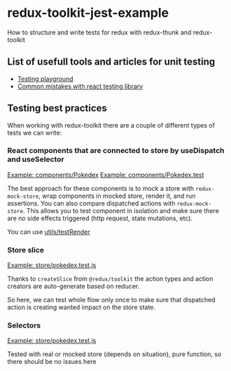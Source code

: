 # redux-toolkit-jest-example

How to structure and write tests for redux with redux-thunk and redux-toolkit

## List of usefull tools and articles for unit testing

- [Testing playground](https://testing-playground.com)
- [Common mistakes with react testing library](https://kentcdodds.com/blog/common-mistakes-with-react-testing-library/)

## Testing best practices

When working with redux-toolkit there are a couple of different types of tests we can write:

### React components that are connected to store by useDispatch and useSelector

[Example: components/Pokedex](src/components/Pokedex.js)
[Example: components/Pokedex.test](src/components/Pokedex.test.js)

The best approach for these components is to mock a store with `redux-mock-store`,
wrap components in mocked store, render it, and run assertions.
You can also compare dispatched actions with `redux-mock-store`.
This allows you to test component in isolation and make sure there are no side effects triggered (http request, state mutations, etc).

You can use [utils/testRender](src/utils/testRender.js)

### Store slice

[Example: store/pokedex.test.js](src/store/pokedex.test.js)

Thanks to `createSlice` from `@redux/toolkit` the action types and action creators
are auto-generate based on reducer.

So here, we can test whole flow only once to make sure that dispatched action is creating wanted impact on the store state.

### Selectors

[Example: store/pokedex.test.js](src/store/pokedex.test.js)

Tested with real or mocked store (depends on situation), pure function, so there should be no issues here
